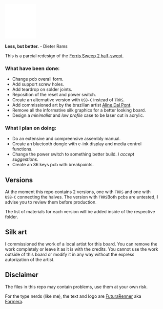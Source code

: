 <p float="left">
  <img src="/other/img/logo.svg" width="20%" /> 
</p>

**Less, but better.** - Dieter Rams

This is a parcial redesign of the [Ferris Sweep 2 half-swept](https://github.com/davidphilipbarr/Sweep).

### What have been done:

- Change pcb overall form.
- Add support screw holes.
- Add teardrop on solder joints.
- Reposition of the reset and power switch.
- Create an alternative version with `USB-C` instead of `TRRS`.
- Add commissioned art by the brazilian artist [Aline Dal Pont](https://www.instagram.com/manifesto.efemero/).
- Remove all the informative silk graphics for a better looking board.
- Design a _minimalist_ and _low profile_ case to be laser cut in acrylic.

### What I plan on doing:

- Do an extensive and compreensive assembly manual.
- Create an bluetooth dongle with e-ink display and media control functions.
- Change the power switch to something better build. _I accept suggestions_.
- Create an 36 keys pcb with breakpoints.

## Versions

At the moment this repo contains 2 versions, one with `TRRS` and one with `USB-C` connecting the halves. The version with `TRRS`Both pcbs are untested, I advise you to review them before production.

The list of materials for each version will be added inside of the respective folder.

## Silk art

I commissioned the work of a local artist for this board. You can remove the work completely or leave it as it is with the credits. You cannot use the work outside of this board or modify it in any way without the express autorization of the artist.

## Disclaimer

The files in this repo may contain problems, use them at your own risk.

For the type nerds (like me), the text and logo are [FuturaRenner](https://www.fontsquirrel.com/fonts/futura-renner) aka [Formera](https://github.com/noirblancrouge/Formera).
